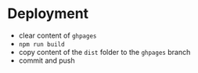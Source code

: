# Deployment

- clear content of `ghpages`
- `npm run build`
- copy content of the `dist` folder to the `ghpages` branch
- commit and push
